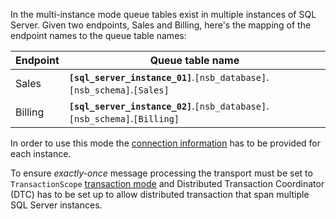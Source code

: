 In the multi-instance mode queue tables exist in multiple instances of SQL Server. Given two endpoints, Sales and Billing, here's the mapping of the endpoint names to the queue table names:

| Endpoint | Queue table name                                                      |
|----------|-----------------------------------------------------------------------|
| Sales    | **`[sql_server_instance_01]`**.`[nsb_database]`.`[nsb_schema]`.`[Sales]`       |
| Billing  | **`[sql_server_instance_02]`**.`[nsb_database]`.`[nsb_schema]`.`[Billing]`     |

In order to use this mode the [connection information](/transports/sql/connection-settings.md?version=SqlTransport_3#multiple-connection-strings) has to be provided for each instance.

To ensure *exactly-once* message processing the transport must be set to `TransactionScope` [transaction mode](/transports/transactions.md) and Distributed Transaction Coordinator (DTC) has to be set up to allow distributed transaction that span multiple SQL Server instances.